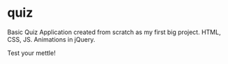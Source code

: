 # quiz

Basic Quiz Application created from scratch as my first big project. HTML, CSS, JS. Animations in jQuery.  
  
Test your mettle!
